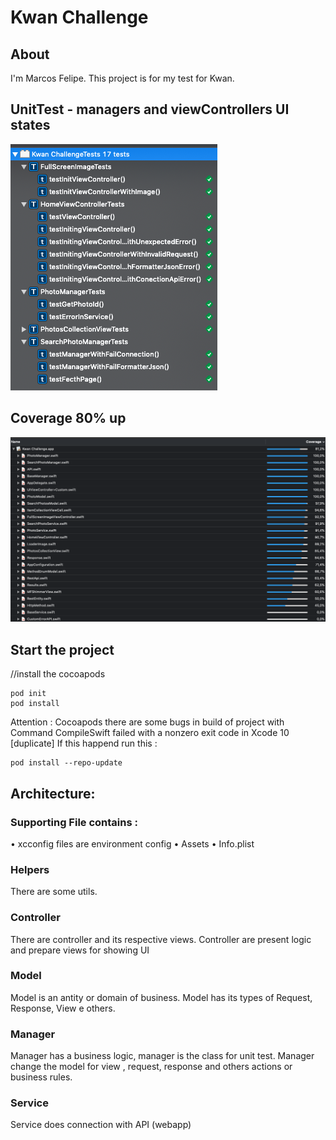 #  Kwan Challenge

## About

I'm Marcos Felipe.
This project is for my test for Kwan. 

## UnitTest - managers and viewControllers UI states
![alt text](/unitTest.png)

## Coverage 80% up
![alt_text](/coverageUnitTest.png)


## Start the project

//install the cocoapods
    
    pod init 
    pod install

Attention : Cocoapods there are some bugs in build of project with
Command CompileSwift failed with a nonzero exit code in Xcode 10 [duplicate]
If this happend run this :
    
    pod install --repo-update

## Architecture:

### Supporting File contains :
• xcconfig files are environment config
• Assets
• Info.plist

### Helpers 
There are some utils.

### Controller
There are controller and its respective views.
Controller are present logic and prepare views for showing UI


### Model 
Model is an antity or domain of business. 
Model has its types of Request, Response, View e others.

### Manager 
Manager has a business logic, manager is the class for unit test. 
Manager change the model for view , request, response and others actions or business rules.

### Service 
Service does connection with API (webapp)
 



